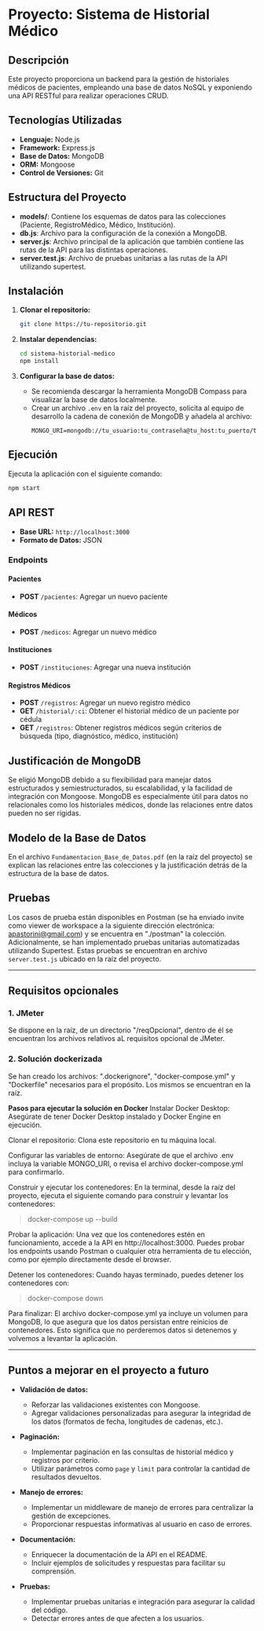 
# Proyecto: Sistema de Historial Médico

## Descripción
Este proyecto proporciona un backend para la gestión de historiales médicos de pacientes, empleando una base de datos NoSQL y exponiendo una API RESTful para realizar operaciones CRUD.

## Tecnologías Utilizadas
- **Lenguaje:** Node.js
- **Framework:** Express.js
- **Base de Datos:** MongoDB
- **ORM:** Mongoose
- **Control de Versiones:** Git

## Estructura del Proyecto
- **models/**: Contiene los esquemas de datos para las colecciones (Paciente, RegistroMédico, Médico, Institución).
- **db.js**: Archivo para la configuración de la conexión a MongoDB.
- **server.js**: Archivo principal de la aplicación que también contiene las rutas de la API para las distintas operaciones.
- **server.test.js**: Archivo de pruebas unitarias a las rutas de la API utilizando supertest.

## Instalación

1. **Clonar el repositorio:**
    ```bash
    git clone https://tu-repositorio.git
    ```
   
2. **Instalar dependencias:**
    ```bash
    cd sistema-historial-medico
    npm install
    ```

3. **Configurar la base de datos:**
    - Se recomienda descargar la herramienta MongoDB Compass para visualizar la base de datos localmente.
    - Crear un archivo `.env` en la raíz del proyecto, solicita al equipo de desarrollo la cadena de conexión de MongoDB y añadela al archivo:
      ```env
      MONGO_URI=mongodb://tu_usuario:tu_contraseña@tu_host:tu_puerto/tu_base_de_datos
      ```

## Ejecución

Ejecuta la aplicación con el siguiente comando:

```bash
npm start
```

## API REST

- **Base URL:** `http://localhost:3000`
- **Formato de Datos:** JSON

### Endpoints

#### Pacientes
- **POST** `/pacientes`: Agregar un nuevo paciente

#### Médicos
- **POST** `/medicos`: Agregar un nuevo médico

#### Instituciones
- **POST** `/instituciones`: Agregar una nueva institución

#### Registros Médicos
- **POST** `/registros`: Agregar un nuevo registro médico
- **GET** `/historial/:ci`: Obtener el historial médico de un paciente por cédula
- **GET** `/registros`: Obtener registros médicos según criterios de búsqueda (tipo, diagnóstico, médico, institución)

## Justificación de MongoDB
Se eligió MongoDB debido a su flexibilidad para manejar datos estructurados y semiestructurados, su escalabilidad, y la facilidad de integración con Mongoose. MongoDB es especialmente útil para datos no relacionales como los historiales médicos, donde las relaciones entre datos pueden no ser rígidas.

## Modelo de la Base de Datos
En el archivo `Fundamentacion_Base_de_Datos.pdf` (en la raíz del proyecto) se explican las relaciones entre las colecciones y la justificación detrás de la estructura de la base de datos.

## Pruebas

Los casos de prueba están disponibles en Postman (se ha enviado invite como viewer de workspace a la siguiente dirección electrónica: apastorini@gmail.com) y se encuentra en "./postman" la colección. Adicionalmente, se han implementado pruebas unitarias automatizadas utilizando Supertest. Estas pruebas se encuentran en archivo `server.test.js` ubicado en la raíz del proyecto.

---

## Requisitos opcionales

### 1. JMeter
Se dispone en la raíz, de un directorio "/reqOpcional", dentro de él se encuentran los archivos relativos aL requisitos opcional de JMeter.

### 2. Solución dockerizada

Se han creado los archivos: ".dockerignore", "docker-compose.yml" y "Dockerfile" necesarios para el propósito. Los mismos se encuentran en la raíz.

**Pasos para ejecutar la solución en Docker**
Instalar Docker Desktop: Asegúrate de tener Docker Desktop instalado y Docker Engine en ejecución.

Clonar el repositorio: Clona este repositorio en tu máquina local.

Configurar las variables de entorno: Asegúrate de que el archivo .env incluya la variable MONGO_URI, o revisa el archivo docker-compose.yml para confirmarlo.

Construir y ejecutar los contenedores: En la terminal, desde la raíz del proyecto, ejecuta el siguiente comando para construir y levantar los contenedores:
> docker-compose up --build

Probar la aplicación: Una vez que los contenedores estén en funcionamiento, accede a la API en http://localhost:3000. Puedes probar los endpoints usando Postman o cualquier otra herramienta de tu elección, como por ejemplo directamente desde el browser.

Detener los contenedores: Cuando hayas terminado, puedes detener los contenedores con:
> docker-compose down

Para finalizar: El archivo docker-compose.yml ya incluye un volumen para MongoDB, lo que asegura que los datos persistan entre reinicios de contenedores. Esto significa que no perderemos datos si detenemos y volvemos a levantar la aplicación.

---

## Puntos a mejorar en el proyecto a futuro

* **Validación de datos:**
    * Reforzar las validaciones existentes con Mongoose.
    * Agregar validaciones personalizadas para asegurar la integridad de los datos (formatos de fecha, longitudes de cadenas, etc.).

* **Paginación:**
    * Implementar paginación en las consultas de historial médico y registros por criterio.
    * Utilizar parámetros como `page` y `limit` para controlar la cantidad de resultados devueltos.

* **Manejo de errores:**
    * Implementar un middleware de manejo de errores para centralizar la gestión de excepciones.
    * Proporcionar respuestas informativas al usuario en caso de errores.

* **Documentación:**
    * Enriquecer la documentación de la API en el README.
    * Incluir ejemplos de solicitudes y respuestas para facilitar su comprensión.

* **Pruebas:**
    * Implementar pruebas unitarias e integración para asegurar la calidad del código.
    * Detectar errores antes de que afecten a los usuarios.
